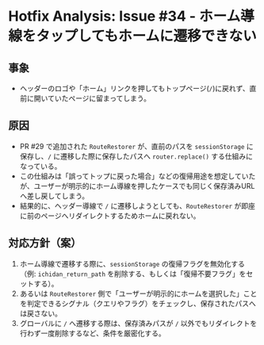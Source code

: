 # Hotfix Analysis: Issue #34 - ホーム導線をタップしてもホームに遷移できない

## 事象
- ヘッダーのロゴや「ホーム」リンクを押してもトップページ(`/`)に戻れず、直前に開いていたページに留まってしまう。

## 原因
- PR #29 で追加された `RouteRestorer` が、直前のパスを `sessionStorage` に保存し、`/` に遷移した際に保存したパスへ `router.replace()` する仕組みになっている。
- この仕組みは「誤ってトップに戻った場合」などの復帰用途を想定していたが、ユーザーが明示的にホーム導線を押したケースでも同じく保存済みURLへ差し戻してしまう。
- 結果的に、ヘッダー導線で `/` に遷移しようとしても、`RouteRestorer` が即座に前のページへリダイレクトするためホームに戻れない。

## 対応方針（案）
1. ホーム導線で遷移する際に、`sessionStorage` の復帰フラグを無効化する（例: `ichidan_return_path` を削除する、もしくは「復帰不要フラグ」をセットする）。
2. あるいは `RouteRestorer` 側で「ユーザーが明示的にホームを選択した」ことを判定できるシグナル（クエリやフラグ）をチェックし、保存されたパスへは戻さない。
3. グローバルに `/` へ遷移する際は、保存済みパスが `/` 以外でもリダイレクトを行わず一度削除するなど、条件を厳密化する。
